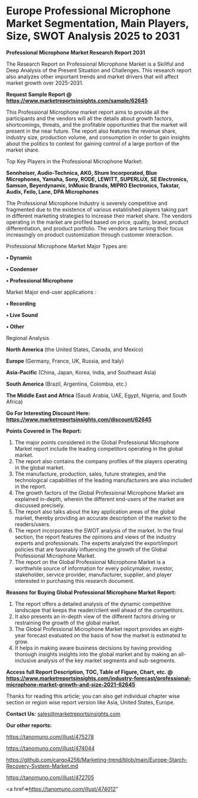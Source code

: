 # Europe Professional Microphone Market Segmentation, Main Players, Size, SWOT Analysis 2025 to 2031

<strong>Professional Microphone Market Research Report 2031</strong>

The Research Report on Professional Microphone Market is a Skillful and Deep Analysis of the Present Situation and Challenges. This research report also analyzes other important trends and market drivers that will affect market growth over 2025-2031.

<strong>Request Sample Report @ <a href=https://www.marketreportsinsights.com/sample/62645>https://www.marketreportsinsights.com/sample/62645</a></strong>

This Professional Microphone market report aims to provide all the participants and the vendors will all the details about growth factors, shortcomings, threats, and the profitable opportunities that the market will present in the near future. The report also features the revenue share, industry size, production volume, and consumption in order to gain insights about the politics to contest for gaining control of a large portion of the market share.

Top Key Players in the Professional Microphone Market:

<strong>Sennheiser, Audio-Technica, AKG, Shure Incorporated, Blue Microphones, Yamaha, Sony, RODE, LEWITT, SUPERLUX, SE Electronics, Samson, Beyerdynamic, InMusic Brands, MIPRO Electronics, Takstar, Audix, Feilo, Lane, DPA Microphones</strong>

The Professional Microphone Industry is severely competitive and fragmented due to the existence of various established players taking part in different marketing strategies to increase their market share. The vendors operating in the market are profiled based on price, quality, brand, product differentiation, and product portfolio. The vendors are turning their focus increasingly on product customization through customer interaction.

Professional Microphone Market Major Types are:

<strong>• Dynamic

• Condenser

• Professional Microphone</strong>

Market Major end-user applications :

<strong>• Recording

• Live Sound

• Other</strong>

Regional Analysis

</u><strong><b>North America</b></strong> (the United States, Canada, and Mexico)

<strong><b>Europe </b></strong>(Germany, France, UK, Russia, and Italy)

<strong><b>Asia-Pacific</b></strong> (China, Japan, Korea, India, and Southeast Asia)

<strong><b>South America</b></strong> (Brazil, Argentina, Colombia, etc.)

<strong><b>The Middle East and Africa</b></strong> (Saudi Arabia, UAE, Egypt, Nigeria, and South Africa)

<strong>Go For Interesting Discount Here: <a href=https://www.marketreportsinsights.com/discount/62645>https://www.marketreportsinsights.com/discount/62645</a></strong>

<strong>Points Covered in The Report:</strong>
<ol>
  <li>The major points considered in the Global Professional Microphone Market report include the leading competitors operating in the global market.</li>
  <li>The report also contains the company profiles of the players operating in the global market.</li>
  <li>The manufacture, production, sales, future strategies, and the technological capabilities of the leading manufacturers are also included in the report.</li>
  <li>The growth factors of the Global Professional Microphone Market are explained in-depth, wherein the different end-users of the market are discussed precisely.</li>
  <li>The report also talks about the key application areas of the global market, thereby providing an accurate description of the market to the readers/users.</li>
  <li>The report incorporates the SWOT analysis of the market. In the final section, the report features the opinions and views of the industry experts and professionals. The experts analyzed the export/import policies that are favorably influencing the growth of the Global Professional Microphone Market.</li>
  <li>The report on the Global Professional Microphone Market is a worthwhile source of information for every policymaker, investor, stakeholder, service provider, manufacturer, supplier, and player interested in purchasing this research document.</li>
</ol>
<strong>Reasons for Buying Global Professional Microphone Market Report:</strong>

<ol>
  <li>The report offers a detailed analysis of the dynamic competitive landscape that keeps the reader/client well ahead of the competitors.</li>
  <li>It also presents an in-depth view of the different factors driving or restraining the growth of the global market.</li>
  <li>The Global Professional Microphone Market report provides an eight-year forecast evaluated on the basis of how the market is estimated to grow.</li>
  <li>It helps in making aware business decisions by having providing thorough insights insights into the global market and by making an all-inclusive analysis of the key market segments and sub-segments.</li>
</ol>
<strong>Access full Report Description, TOC, Table of Figure, Chart, etc. @ <a href=https://www.marketreportsinsights.com/industry-forecast/professional-microphone-market-growth-and-size-2021-62645>https://www.marketreportsinsights.com/industry-forecast/professional-microphone-market-growth-and-size-2021-62645</a></strong>


Thanks for reading this article; you can also get individual chapter wise section or region wise report version like Asia, United States, Europe.

<strong>Contact Us:</strong>
sales@marketreportsinsights.com

<strong>Our other reports:</strong>

<a href=https://tanomuno.com/illust/475278>https://tanomuno.com/illust/475278</a>

<a href=https://tanomuno.com/illust/474044>https://tanomuno.com/illust/474044</a>

<a href=https://github.com/cargo4256/Marketing-trend/blob/main/Europe-Starch-Recovery-System-Market.md>https://github.com/cargo4256/Marketing-trend/blob/main/Europe-Starch-Recovery-System-Market.md</a>

<a href=https://tanomuno.com/illust/472705>https://tanomuno.com/illust/472705</a>

<a href=>https://tanomuno.com/illust/474012</a>"
